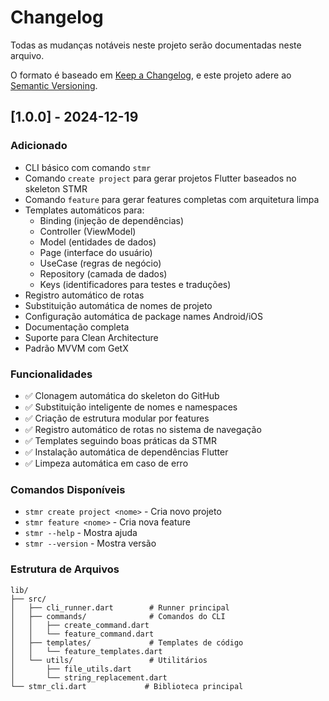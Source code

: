 # Changelog

Todas as mudanças notáveis neste projeto serão documentadas neste arquivo.

O formato é baseado em [Keep a Changelog](https://keepachangelog.com/pt-BR/1.0.0/),
e este projeto adere ao [Semantic Versioning](https://semver.org/lang/pt-BR/).

## [1.0.0] - 2024-12-19

### Adicionado
- CLI básico com comando `stmr`
- Comando `create project` para gerar projetos Flutter baseados no skeleton STMR
- Comando `feature` para gerar features completas com arquitetura limpa
- Templates automáticos para:
  - Binding (injeção de dependências)
  - Controller (ViewModel)
  - Model (entidades de dados)
  - Page (interface do usuário)
  - UseCase (regras de negócio)
  - Repository (camada de dados)
  - Keys (identificadores para testes e traduções)
- Registro automático de rotas
- Substituição automática de nomes de projeto
- Configuração automática de package names Android/iOS
- Documentação completa
- Suporte para Clean Architecture
- Padrão MVVM com GetX

### Funcionalidades
- ✅ Clonagem automática do skeleton do GitHub
- ✅ Substituição inteligente de nomes e namespaces
- ✅ Criação de estrutura modular por features
- ✅ Registro automático de rotas no sistema de navegação
- ✅ Templates seguindo boas práticas da STMR
- ✅ Instalação automática de dependências Flutter
- ✅ Limpeza automática em caso de erro

### Comandos Disponíveis
- `stmr create project <nome>` - Cria novo projeto
- `stmr feature <nome>` - Cria nova feature
- `stmr --help` - Mostra ajuda
- `stmr --version` - Mostra versão

### Estrutura de Arquivos
```
lib/
├── src/
│   ├── cli_runner.dart        # Runner principal
│   ├── commands/              # Comandos do CLI
│   │   ├── create_command.dart
│   │   └── feature_command.dart
│   ├── templates/             # Templates de código
│   │   └── feature_templates.dart
│   └── utils/                 # Utilitários
│       ├── file_utils.dart
│       └── string_replacement.dart
└── stmr_cli.dart             # Biblioteca principal
``` 